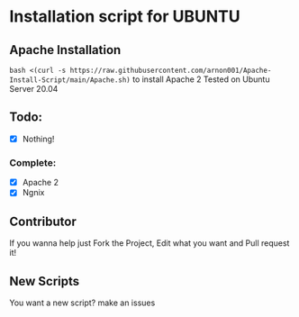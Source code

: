 # Installation script for UBUNTU
## Apache Installation
`bash <(curl -s https://raw.githubusercontent.com/arnon001/Apache-Install-Script/main/Apache.sh)`
to install Apache 2
Tested on Ubuntu Server 20.04

## Todo:
- [x] Nothing!
### Complete:
- [x] Apache 2
- [x] Ngnix
## Contributor
If you wanna help just Fork the Project, Edit what you want and Pull request it!
## New Scripts
You want a new script?
make an issues
